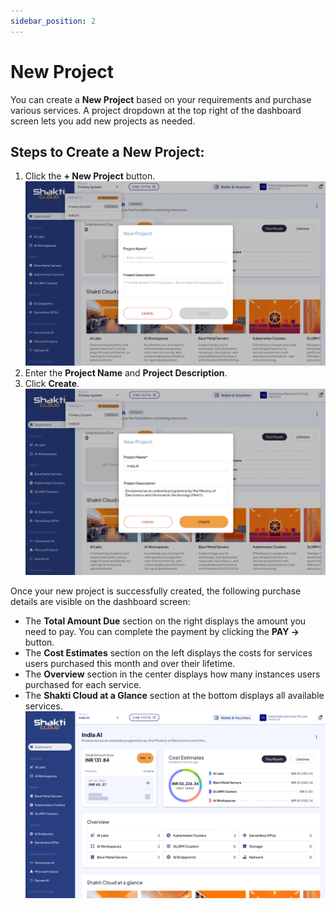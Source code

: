 ```yaml
---
sidebar_position: 2
---
```

# New Project

You can create a **New Project** based on your requirements and purchase various services. A project dropdown at the top right of the dashboard screen lets you add new projects as needed.
## Steps to Create a New Project:

1. Click the **+ New Project** button.
   ![Creating New Project](img/NewProject1.png)
2. Enter the **Project Name** and **Project Description**.
3. Click **Create**.
   ![Project details](img/NewProject2.png)

Once your new project is successfully created, the following purchase details are visible on the dashboard screen:
- The **Total Amount Due** section on the right displays the amount you need to pay. You can complete the payment by clicking the **PAY →** button.
- The **Cost Estimates** section on the left displays the costs for services users purchased this month and over their lifetime.
- The **Overview** section in the center displays how many instances users purchased for each service.
- The **Shakti Cloud at a Glance** section at the bottom displays all available services.
  ![After Project Creation](img/NewProject3.png)
